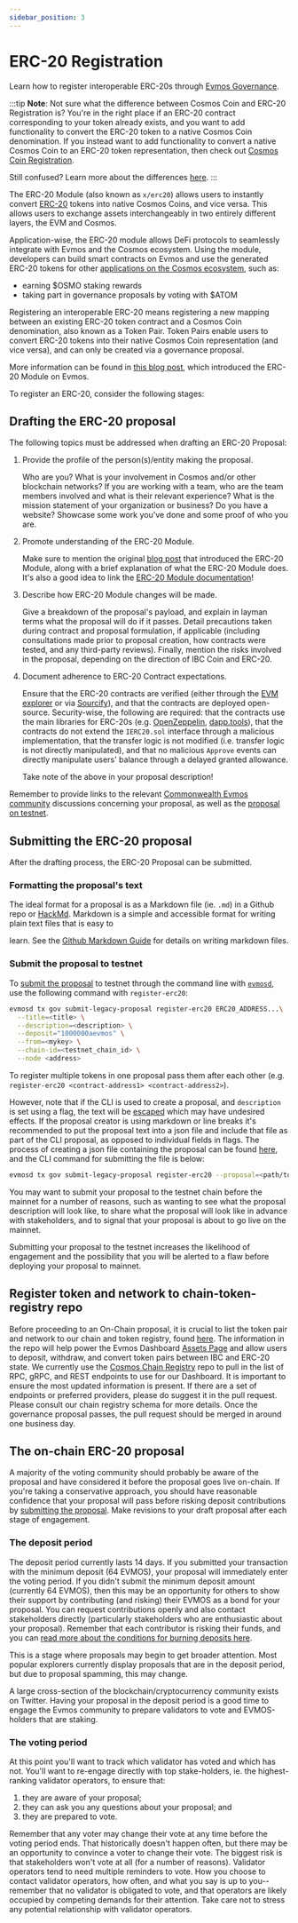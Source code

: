 ```yaml
---
sidebar_position: 3
---
```


# ERC-20 Registration

Learn how to register interoperable ERC-20s through [Evmos Governance](./governance).

:::tip
**Note**: Not sure what the difference between Cosmos Coin and ERC-20 Registration is?
You're in the right place if an ERC-20 contract corresponding to your token already exists,
and you want to add functionality to convert the ERC-20 token to a native Cosmos Coin denomination.
If you instead want to add functionality to convert a native Cosmos Coin to an ERC-20 token representation,
then check out [Cosmos Coin Registration](./cosmos-coin-registration).

Still confused? Learn more about the differences [here](https://docs.evmos.org/protocol/modules/erc20#concepts).
:::

The ERC-20 Module (also known as `x/erc20`) allows users to instantly convert
[ERC-20](https://ethereum.org/en/developers/docs/standards/tokens/erc-20) tokens into native Cosmos Coins, and vice versa.
This allows users to exchange assets interchangeably in two entirely different layers, the EVM and Cosmos.

Application-wise, the ERC-20 module allows DeFi protocols to seamlessly integrate with Evmos and the Cosmos ecosystem.
Using the module, developers can build smart contracts on Evmos
and use the generated ERC-20 tokens for other [applications on the Cosmos ecosystem](https://mapofzones.com), such as:

- earning $OSMO staking rewards
- taking part in governance proposals by voting with $ATOM

Registering an interoperable ERC-20 means registering a new mapping between an existing ERC-20 token contract
and a Cosmos Coin denomination, also known as a Token Pair.
Token Pairs enable users to convert ERC-20 tokens into their native Cosmos Coin representation (and vice versa),
and can only be created via a governance proposal.

More information can be found in [this blog post](https://medium.com/evmos/introducing-evmos-erc20-module-f40a61e05273),
which introduced the ERC-20 Module on Evmos.

To register an ERC-20, consider the following stages:

## Drafting the ERC-20 proposal

The following topics must be addressed when drafting an ERC-20 Proposal:

1. Provide the profile of the person(s)/entity making the proposal.

   Who are you? What is your involvement in Cosmos and/or other blockchain networks?
   If you are working with a team, who are the team members involved and what is their relevant experience?
   What is the mission statement of your organization or business? Do you have a website?
   Showcase some work you've done and some proof of who you are.

2. Promote understanding of the ERC-20 Module.

   Make sure to mention the original [blog post](https://medium.com/evmos/introducing-evmos-erc20-module-f40a61e05273)
   that introduced the ERC-20 Module, along with a brief explanation of what the ERC-20 Module does.
It's also a good idea to link the [ERC-20 Module documentation](https://docs.evmos.org/protocol/modules/erc20/)!

3. Describe how ERC-20 Module changes will be made.

   Give a breakdown of the proposal's payload, and explain in layman terms what the proposal will do if it passes.
   Detail precautions taken during contract and proposal formulation, if applicable
   (including consultations made prior to proposal creation, how contracts were tested, and any third-party reviews).
   Finally, mention the risks involved in the proposal, depending on the direction of IBC Coin and ERC-20.

4. Document adherence to ERC-20 Contract expectations.

   Ensure that the ERC-20 contracts are verified (either through the [EVM explorer](https://evm.evmos.org)
   or via [Sourcify](https://sourcify.dev)), and that the contracts are deployed open-source.
   Security-wise, the following are required: that the contracts use the main libraries for ERC-20s
   (e.g. [OpenZeppelin](https://docs.openzeppelin.com/contracts/4.x/erc20), [dapp.tools](https://dapp.tools/)),
   that the contracts do not extend the `IERC20.sol` interface through a malicious implementation,
   that the transfer logic is not modified (i.e. transfer logic is not directly manipulated),
   and that no malicious `Approve` events can directly manipulate users' balance through a delayed granted allowance.

   Take note of the above in your proposal description!

Remember to provide links to the relevant [Commonwealth Evmos community](https://commonwealth.im/evmos) discussions
concerning your proposal, as well as the [proposal on testnet](#submit-the-proposal-to-testnet).

## Submitting the ERC-20 proposal

After the drafting process, the ERC-20 Proposal can be submitted.

### Formatting the proposal's text

The ideal format for a proposal is as a Markdown file (ie.
`.md`) in a Github repo or [HackMd](https://hackmd.io/).
Markdown
is a simple and accessible format for writing plain text files that is easy to

<!-- markdown-link-check-disable-next-line -->

learn.
See the [Github Markdown Guide](https://docs.github.com/en/get-started/writing-on-github/getting-started-with-writing-and-formatting-on-github/basic-writing-and-formatting-syntax)
for details on writing markdown files.

### Submit the proposal to testnet

To [submit the proposal](governance/submit-a-proposal) to testnet through the command line
with [`evmosd`](https://docs.evmos.org/protocol/evmos-cli#using-evmosd), use the following command with `register-erc20`:

```bash
evmosd tx gov submit-legacy-proposal register-erc20 ERC20_ADDRESS...\
  --title=<title> \
  --description=<description> \
  --deposit="1000000aevmos" \
  --from=<mykey> \
  --chain-id=<testnet_chain_id> \
  --node <address>
```

To register multiple tokens in one proposal pass them after each other
(e.g. `register-erc20 <contract-address1> <contract-address2>`).

However, note that if the CLI is used to create a proposal, and `description` is set using a flag,
the text will be [escaped](https://en.wikipedia.org/wiki/Escape_sequences_in_C) which may have undesired effects.
If the proposal creator is using markdown or line breaks it's recommended to put the proposal text into a json file
and include that file as part of the CLI proposal, as opposed to individual fields in flags.
The process of creating a json file containing the proposal can be found
[here](governance/submit-a-proposal#formatting-the-json-file-for-the-governance-proposal),
and the CLI command for submitting the file is below:

```bash
evmosd tx gov submit-legacy-proposal register-erc20 --proposal=<path/to/proposal.json>
```

You may want to submit your proposal to the testnet chain before the mainnet for a number of reasons,
such as wanting to see what the proposal description will look like,
to share what the proposal will look like in advance with stakeholders,
and to signal that your proposal is about to go live on the mainnet.

Submitting your proposal to the testnet increases the likelihood of engagement
and the possibility that you will be alerted to a flaw before deploying your proposal to mainnet.

## Register token and network to chain-token-registry repo

Before proceeding to an On-Chain proposal,
it is crucial to list the token pair and network to our chain and token registry,
found [here](https://github.com/evmos/chain-token-registry).
The information in the repo will help power the Evmos Dashboard [Assets Page](https://app.evmos.org/assets)
and allow users to deposit, withdraw, and convert token pairs between IBC and ERC-20 state.
We currently use the [Cosmos Chain Registry](https://github.com/cosmos/chain-registry) repo
to pull in the list of RPC, gRPC, and REST endpoints to use for our Dashboard.
It is important to ensure the most updated information is present.
If there are a set of endpoints or preferred providers, please do suggest it in the pull request.
Please consult our chain registry schema for more details.
Once the governance proposal passes, the pull request should be merged in around one business day.

## The on-chain ERC-20 proposal

A majority of the voting community should probably be aware of the proposal
and have considered it before the proposal goes live on-chain.
If you're taking a conservative approach, you should have reasonable confidence
that your proposal will pass before risking deposit contributions by [submitting the proposal](governance/submit-a-proposal).
Make revisions to your draft proposal after each stage of engagement.

### The deposit period

The deposit period currently lasts 14 days.
If you submitted your transaction with the minimum deposit (64 EVMOS),
your proposal will immediately enter the voting period.
If you didn't submit the minimum deposit amount (currently 64 EVMOS),
then this may be an opportunity for others to show their support
by contributing (and risking) their EVMOS as a bond for your proposal.
You can request contributions openly and also contact stakeholders directly
(particularly stakeholders who are enthusiastic about your proposal).
Remember that each contributor is risking their funds,
and you can [read more about the conditions for burning deposits here](governance/proposal-process#burned-deposits).

This is a stage where proposals may begin to get broader attention.
Most popular explorers currently display proposals that are in the deposit period,
but due to proposal spamming, this may change.

A large cross-section of the blockchain/cryptocurrency community exists on Twitter.
Having your proposal in the deposit period is a good time to engage the Evmos community to prepare validators to vote
and EVMOS-holders that are staking.

### The voting period

At this point you'll want to track which validator has voted and which has not.
You'll want to re-engage directly with top stake-holders, ie.
the highest-ranking validator operators, to ensure that:

1. they are aware of your proposal;
2. they can ask you any questions about your proposal; and
3. they are prepared to vote.

Remember that any voter may change their vote at any time before the voting period ends.
That historically doesn't happen often, but there may be an opportunity to convince a voter to change their vote.
The biggest risk is that stakeholders won't vote at all (for a number of reasons).
Validator operators tend to need multiple reminders to vote.
How you choose to contact validator operators, how often, and what you say is up to you--
remember that no validator is obligated to vote,
and that operators are likely occupied by competing demands for their attention.
Take care not to stress any potential relationship with validator operators.

